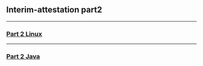 ## Interim-attestation part2
___
### [Part 2 Linux](./linux/part1_linux.md)
___
### [Part 2 Java](./java/README.md)